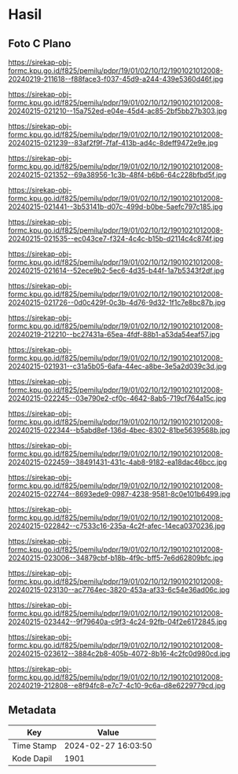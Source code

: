 # Hasil

## Foto C Plano

https://sirekap-obj-formc.kpu.go.id/f825/pemilu/pdpr/19/01/02/10/12/1901021012008-20240219-211618--f88face3-f037-45d9-a244-439e5360d46f.jpg

https://sirekap-obj-formc.kpu.go.id/f825/pemilu/pdpr/19/01/02/10/12/1901021012008-20240215-021210--15a752ed-e04e-45d4-ac85-2bf5bb27b303.jpg

https://sirekap-obj-formc.kpu.go.id/f825/pemilu/pdpr/19/01/02/10/12/1901021012008-20240215-021239--83af2f9f-7faf-413b-ad4c-8deff9472e9e.jpg

https://sirekap-obj-formc.kpu.go.id/f825/pemilu/pdpr/19/01/02/10/12/1901021012008-20240215-021352--69a38956-1c3b-48f4-b6b6-64c228bfbd5f.jpg

https://sirekap-obj-formc.kpu.go.id/f825/pemilu/pdpr/19/01/02/10/12/1901021012008-20240215-021441--3b53141b-d07c-499d-b0be-5aefc797c185.jpg

https://sirekap-obj-formc.kpu.go.id/f825/pemilu/pdpr/19/01/02/10/12/1901021012008-20240215-021535--ec043ce7-f324-4c4c-b15b-d2114c4c874f.jpg

https://sirekap-obj-formc.kpu.go.id/f825/pemilu/pdpr/19/01/02/10/12/1901021012008-20240215-021614--52ece9b2-5ec6-4d35-b44f-1a7b5343f2df.jpg

https://sirekap-obj-formc.kpu.go.id/f825/pemilu/pdpr/19/01/02/10/12/1901021012008-20240215-021726--0d0c429f-0c3b-4d76-9d32-1f1c7e8bc87b.jpg

https://sirekap-obj-formc.kpu.go.id/f825/pemilu/pdpr/19/01/02/10/12/1901021012008-20240219-212210--bc27431a-65ea-4fdf-88b1-a53da54eaf57.jpg

https://sirekap-obj-formc.kpu.go.id/f825/pemilu/pdpr/19/01/02/10/12/1901021012008-20240215-021931--c31a5b05-6afa-44ec-a8be-3e5a2d039c3d.jpg

https://sirekap-obj-formc.kpu.go.id/f825/pemilu/pdpr/19/01/02/10/12/1901021012008-20240215-022245--03e790e2-cf0c-4642-8ab5-719cf764a15c.jpg

https://sirekap-obj-formc.kpu.go.id/f825/pemilu/pdpr/19/01/02/10/12/1901021012008-20240215-022344--b5abd8ef-136d-4bec-8302-81be5639568b.jpg

https://sirekap-obj-formc.kpu.go.id/f825/pemilu/pdpr/19/01/02/10/12/1901021012008-20240215-022459--38491431-431c-4ab8-9182-ea18dac46bcc.jpg

https://sirekap-obj-formc.kpu.go.id/f825/pemilu/pdpr/19/01/02/10/12/1901021012008-20240215-022744--8693ede9-0987-4238-9581-8c0e101b6499.jpg

https://sirekap-obj-formc.kpu.go.id/f825/pemilu/pdpr/19/01/02/10/12/1901021012008-20240215-022842--c7533c16-235a-4c2f-afec-14eca0370236.jpg

https://sirekap-obj-formc.kpu.go.id/f825/pemilu/pdpr/19/01/02/10/12/1901021012008-20240215-023006--34879cbf-b18b-4f9c-bff5-7e6d62809bfc.jpg

https://sirekap-obj-formc.kpu.go.id/f825/pemilu/pdpr/19/01/02/10/12/1901021012008-20240215-023130--ac7764ec-3820-453a-af33-6c54e36ad06c.jpg

https://sirekap-obj-formc.kpu.go.id/f825/pemilu/pdpr/19/01/02/10/12/1901021012008-20240215-023442--9f79640a-c9f3-4c24-92fb-04f2e6172845.jpg

https://sirekap-obj-formc.kpu.go.id/f825/pemilu/pdpr/19/01/02/10/12/1901021012008-20240215-023612--3884c2b8-405b-4072-8b16-4c2fc0d980cd.jpg

https://sirekap-obj-formc.kpu.go.id/f825/pemilu/pdpr/19/01/02/10/12/1901021012008-20240219-212808--e8f94fc8-e7c7-4c10-9c6a-d8e6229779cd.jpg


## Metadata

| Key        | Value               |
| ---------- | ------------------- |
| Time Stamp | 2024-02-27 16:03:50 |
| Kode Dapil | 1901                |



